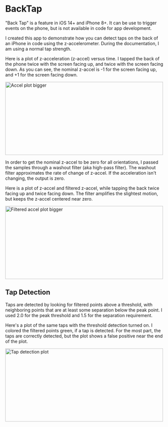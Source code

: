 # BackTap

"Back Tap" is a feature in iOS 14+ and iPhone 8+.  It can be use to trigger events on the phone, but is not available in code for app development.

I created this app to demonstrate how you can detect taps on the back of an iPhone in code using the z-accelerometer.  During the documentation, I am using a normal tap strength.

Here is a plot of z-acceleration (z-accel) versus time.  I tapped the back of the phone twice with the screen facing up, and twice with the screen facing down.  As you can see, the nominal z-accel is -1 for the screen facing up, and +1 for the screen facing down.

<img width="500" height="231" alt="Accel plot bigger" src="https://github.com/user-attachments/assets/e234f5d9-96d1-4add-8639-98ba351e40b5" />

In order to get the nominal z-accel to be zero for all orientations, I passed the samples through a washout filter (aka high-pass filter).  The washout filter approximates the rate of change of z-accel.  If the acceleration isn't changing, the output is zero.

Here is a plot of z-accel and filtered z-accel, while tapping the back twice facing up and twice facing down.  The filter amplifies the slightest motion, but keeps the z-accel centered near zero.

<img width="500" height="231" alt="Filtered accel plot bigger" src="https://github.com/user-attachments/assets/cbc4f065-bd82-4258-b134-9fe848fd444e" />

## Tap Detection

Taps are detected by looking for filtered points above a threshold, with neighboring points that are at least some separation below the peak point.  I used 2.0 for the peak threshold and 1.5 for the separation requirement.

Here's a plot of the same taps with the threshold detection turned on.  I colored the filtered points green, if a tap is detected.  For the most part, the taps are correctly detected, but the plot shows a false positive near the end of the plot.

<img width="500" height="231" alt="Tap detection plot" src="https://github.com/user-attachments/assets/e2126bfd-1090-4308-9099-ccab11977648" />
